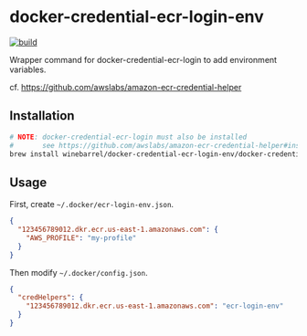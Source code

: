 # docker-credential-ecr-login-env

[![build](https://github.com/winebarrel/docker-credential-ecr-login-env/actions/workflows/build.yml/badge.svg)](https://github.com/winebarrel/docker-credential-ecr-login-env/actions/workflows/build.yml)

Wrapper command for docker-credential-ecr-login to add environment variables.

cf. https://github.com/awslabs/amazon-ecr-credential-helper

## Installation

```sh
# NOTE: docker-credential-ecr-login must also be installed
#       see https://github.com/awslabs/amazon-ecr-credential-helper#installing
brew install winebarrel/docker-credential-ecr-login-env/docker-credential-ecr-login-env
```

## Usage

First, create `~/.docker/ecr-login-env.json`.

```json
{
  "123456789012.dkr.ecr.us-east-1.amazonaws.com": {
    "AWS_PROFILE": "my-profile"
  }
}
```

Then modify `~/.docker/config.json`.

```json
{
  "credHelpers": {
    "123456789012.dkr.ecr.us-east-1.amazonaws.com": "ecr-login-env"
  }
}
```
